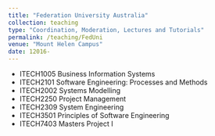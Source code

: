```yaml
---
title: "Federation University Australia"
collection: teaching
type: "Coordination, Moderation, Lectures and Tutorials"
permalink: /teaching/FedUni
venue: "Mount Helen Campus"
date: 12016-
---
```

* ITECH1005 Business Information Systems
* ITECH2101 Software Engineering: Processes and Methods
* ITECH2002 Systems Modelling
* ITECH2250 Project Management
* ITECH2309 System Engineering
* ITECH3501 Principles of Software Engineering
* ITECH7403 Masters Project I
